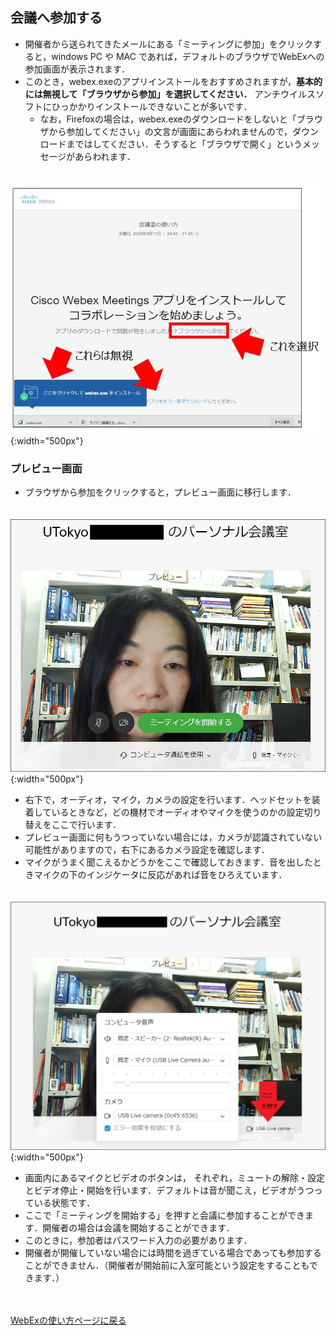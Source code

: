 
## 会議へ参加する
* 開催者から送られてきたメールにある「ミーティングに参加」をクリックすると，windows PC や MAC であれば，デフォルトのブラウザでWebExへの参加画面が表示されます．
* このとき，webex.exeのアプリインストールをおすすめされますが，**基本的には無視して「ブラウザから参加」を選択してください．** アンチウイルスソフトにひっかかりインストールできないことが多いです．
  * なお，Firefoxの場合は，webex.exeのダウンロードをしないと「ブラウザから参加してください」の文言が画面にあらわれませんので，ダウンロードまではしてください．そうすると「ブラウザで開く」というメッセージがあらわれます．

　 ![最初に表示される画面](img/webex_join.PNG){:width="500px"}
  
### プレビュー画面
  
* ブラウザから参加をクリックすると，プレビュー画面に移行します．

　 ![プレビュー画面](img/webex_preview0.PNG){:width="500px"}

* 右下で，オーディオ，マイク，カメラの設定を行います．ヘッドセットを装着しているときなど，どの機材でオーディオやマイクを使うのかの設定切り替えをここで行います．
 * プレビュー画面に何もうつっていない場合には，カメラが認識されていない可能性がありますので，右下にあるカメラ設定を確認します．
 * マイクがうまく聞こえるかどうかをここで確認しておきます．音を出したときマイクの下のインジケータに反応があれば音をひろえています．

　 ![AV設定画面](img/webex_preview_setting.PNG){:width="500px"}

* 画面内にあるマイクとビデオのボタンは， それぞれ，ミュートの解除・設定とビデオ停止・開始を行います．デフォルトは音が聞こえ，ビデオがうつっている状態です．
* ここで「ミーティングを開始する」を押すと会議に参加することができます．開催者の場合は会議を開始することができます．
* このときに，参加者はパスワード入力の必要があります．
* 開催者が開催していない場合には時間を過ぎている場合であっても参加することができません．（開催者が開始前に入室可能という設定をすることもできます．）



<br>
<br>
<a href="index" target="_blank">WebExの使い方ページに戻る<a/>  